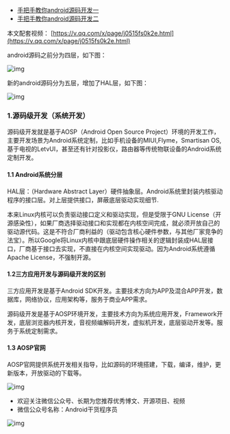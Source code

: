 - [手把手教你android源码开发一](http://www.jianshu.com/p/c01ce375e77a)
- [手把手教你android源码开发二](http://www.jianshu.com/p/6b2de1c4a1bc)

本文配套视频：
[https://v.qq.com/x/page/j0515fs0k2e.html](https://v.qq.com/x/page/j0515fs0k2e.html)

android源码之前分为四层，如下图：

![img](http://upload-images.jianshu.io/upload_images/4037105-ffccdac6439d8283.jpg?imageMogr2/auto-orient/strip%7CimageView2/2/w/1240)

新的android源码分为五层，增加了HAL层，如下图：

![img](https://alleniverson.gitbooks.io/android-interview/content/Android/img/framework.png)

### 1.源码级开发（系统开发）

源码级开发就是基于AOSP（Android Open Source Project）环境的开发工作，主要开发场景为Android系统定制，比如手机设备的MIUI,Flyme，Smartisan OS,基于电视的LetvUI，甚至还有针对投影仪，路由器等传统物联设备的Android系统定制开发。

#### 1.1 Android系统分层

HAL层：（Hardware Abstract Layer）硬件抽象层。Android系统里封装内核驱动程序的接口层。对上层提供接口，屏蔽底层驱动实现细节.

本来Linux内核可以负责驱动接口定义和驱动实现，但是受限于GNU License（开源感染性），如果厂商选择驱动接口和实现都在内核空间完成，就必须开放自己的驱动源代码。这是不符合厂商利益的（驱动包含核心硬件参数，与其他厂家竞争的法宝）。所以Google将Linux内核中跟底层硬件操作相关的逻辑封装成HAL层接口，厂商基于接口去实现，不直接在内核空间实现驱动。因为Android系统遵循Apache License，不强制开源。

#### 1.2三方应用开发与源码级开发的区别

三方应用开发是基于Android SDK开发。主要技术方向为APP及混合APP开发，数据库，网络协议，应用架构等，服务于商业APP需求。

源码级开发是基于AOSP环境开发，主要技术方向为系统应用开发，Framework开发，底层浏览器内核开发，音视频编解码开发，虚拟机开发，底层驱动开发等。服务于系统定制需求。

#### 1.3 AOSP官网

AOSP官网提供系统开发相关指导，比如源码的环境搭建，下载，编译，维护，更新版本，开放驱动的下载等。

![img](http://upload-images.jianshu.io/upload_images/4037105-56d4bbe84bed421e.png?imageMogr2/auto-orient/strip%7CimageView2/2/w/1240)

- 欢迎关注微信公众号、长期为您推荐优秀博文、开源项目、视频
- 微信公众号名称：Android干货程序员

![img](http://upload-images.jianshu.io/upload_images/4037105-8f737b5104dd0b5d.png?imageMogr2/auto-orient/strip%7CimageView2/2/w/1240)